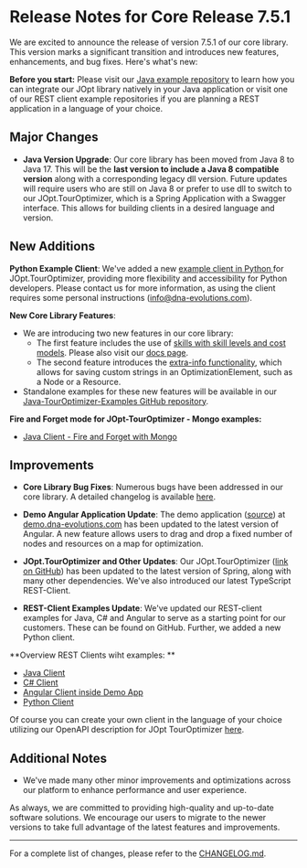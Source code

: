 # Release Notes for Core Release 7.5.1

We are excited to announce the release of version 7.5.1 of our core library. This version marks a significant transition and introduces new features, enhancements, and bug fixes. Here's what's new:


**Before you start:**
Please visit our [Java example repository](https://github.com/DNA-Evolutions/Java-TourOptimizer-Examples) to learn how you can integrate our JOpt library natively in your Java application or visit one of our REST client example repositories if you are planning a REST application in a language of your choice.

## Major Changes
- **Java Version Upgrade**: Our core library has been moved from Java 8 to Java 17. This will be the **last version to include a Java 8 compatible version** along with a corresponding legacy dll version. Future updates will require users who are still on Java 8 or prefer to use dll to switch to our JOpt.TourOptimizer, which is a Spring Application with a Swagger interface. This allows for building clients in a desired language and version.

## New Additions
**Python Example Client**: 
We've added a new [example client in Python ](https://github.com/DNA-Evolutions/Python-REST-Client-Examples) for JOpt.TourOptimizer, providing more flexibility and accessibility for Python developers. Please contact us for more information, as using the client requires some personal instructions (<a href="mailto:info@dna-evolutions.com">info@dna-evolutions.com</a>).

**New Core Library Features**:
  - We are introducing two new features in our core library:
    - The first feature includes the use of [skills with skill levels and cost models](https://github.com/DNA-Evolutions/Java-TourOptimizer-Examples/blob/master/src/main/java/com/dna/jopt/touroptimizer/java/examples/advanced/condition/ResourceTypeWithExpertiseConditionAndCostModelExample.java). Please also visit our [docs page](https://docs.dna-evolutions.com/overview_docs/skills/Skill_costmodel.html).
    - The second feature introduces the [extra-info functionality](https://github.com/DNA-Evolutions/Java-TourOptimizer-Examples/blob/master/src/main/java/com/dna/jopt/touroptimizer/java/examples/advanced/extrainfo/ExtraInfoExample.java), which allows for saving custom strings in an OptimizationElement, such as a Node or a Resource.
  - Standalone examples for these new features will be available in our [Java-TourOptimizer-Examples GitHub repository](https://github.com/DNA-Evolutions/Java-TourOptimizer-Examples).
  
  **Fire and Forget mode for JOpt-TourOptimizer - Mongo examples:**
  - [Java Client - Fire and Forget with Mongo](https://github.com/DNA-Evolutions/Java-REST-Client-Examples/tree/master/src/main/java/com/dna/jopt/rest/client/example/touroptimizer/fireandforget)
  

## Improvements
- **Core Library Bug Fixes**: Numerous bugs have been addressed in our core library. A detailed changelog is available [here](https://github.com/DNA-Evolutions/Java-TourOptimizer-Examples/blob/master/CHANGELOG.md).

- **Demo Angular Application Update**: The demo application ([source](https://github.com/DNA-Evolutions/Angular-Demo-Application-Source)) at [demo.dna-evolutions.com](https://demo.dna-evolutions.com/) has been updated to the latest version of Angular. A new feature allows users to drag and drop a fixed number of nodes and resources on a map for optimization.

- **JOpt.TourOptimizer and Other Updates**: Our JOpt.TourOptimizer ([link on GitHub](https://github.com/DNA-Evolutions/Docker-REST-TourOptimizer)) has been updated to the latest version of Spring, along with many other dependencies. We've also introduced our latest TypeScript REST-Client.

- **REST-Client Examples Update**: We've updated our REST-client examples for Java, C# and Angular to serve as a starting point for our customers. These can be found on GitHub. Further, we added a new Python client.

**Overview REST Clients wiht examples: **
- [Java Client](https://github.com/DNA-Evolutions/Java-REST-Client-Examples)
- [C# Client](https://github.com/DNA-Evolutions/C-Sharp-REST-Client-Examples)
- [Angular Client inside Demo App](https://github.com/DNA-Evolutions/Angular-Demo-Application-Source)
- [Python Client](https://github.com/DNA-Evolutions/Python-REST-Client-Examples)

Of course you can create your own client in the language of your choice utilizing our OpenAPI description for JOpt TourOptimizer [here](https://github.com/DNA-Evolutions/Java-REST-Client-Examples/blob/master/src/main/resources/swagger/touroptimizer/spec/touroptimizer_spec.json).


## Additional Notes
- We've made many other minor improvements and optimizations across our platform to enhance performance and user experience.

As always, we are committed to providing high-quality and up-to-date software solutions. We encourage our users to migrate to the newer versions to take full advantage of the latest features and improvements.

---
For a complete list of changes, please refer to the [CHANGELOG.md](https://github.com/DNA-Evolutions/Java-TourOptimizer-Examples/blob/master/CHANGELOG.md).
